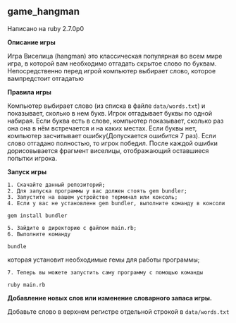 ## **game_hangman**

Написано на ruby 2.7.0р0

**Описание игры**

Игра Виселица (hangman) это классическая популярная во всем мире игра,
в которой вам необходимо отгадать скрытое слово по буквам.
Непосредственно перед игрой компьютер выбирает слово, которое вампредстоит отгадатью

**Правила игры**

Компьютер выбирает слово (из списка в файле `data/words.txt`) и показывает,
сколько в нем букв. Игрок отгадывает буквы по одной набирая.
Если буква есть в слове, компьютер показывает, сколько раз она она
в нём встречается и на каких местах.
Если буквы нет, компьютер засчитывает ошибку(Допускается ошибится 7 раз).
Если слово отгадано полностью, то игрок победил. После каждой ошибки
дорисовывается фрагмент виселицы, отображающий оставшиеся попытки игрока.

**Запуск игры**

	1. Скачайте данный репозиторий;
    2. Для запуска программы у вас должен стоять gem bundler;
    3. Запустите на вашем устройстве терминал или консоль;
    4. Если у вас не установленн gem bundler, выполните команду в консоли

`gem install bundler`

    5. Зайдите в директорию с файлом main.rb;
    6. Выполните команду

`bundle`

которая установит необходимые гемы для работы программы;

    7. Теперь вы можете запустить саму программу с помощью команды

`ruby main.rb`



**Добавление новых слов или изменение словарного запаса игры.**

Добавьте слово в верхнем регистре отдельной строкой в `data/words.txt`
